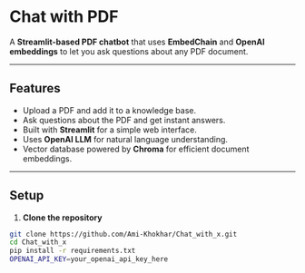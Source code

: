 # Chat with PDF

A **Streamlit-based PDF chatbot** that uses **EmbedChain** and **OpenAI embeddings** to let you ask questions about any PDF document.

---

## Features

- Upload a PDF and add it to a knowledge base.
- Ask questions about the PDF and get instant answers.
- Built with **Streamlit** for a simple web interface.
- Uses **OpenAI LLM** for natural language understanding.
- Vector database powered by **Chroma** for efficient document embeddings.

---

## Setup

1. **Clone the repository**
```bash
git clone https://github.com/Ami-Khokhar/Chat_with_x.git
cd Chat_with_x
pip install -r requirements.txt
OPENAI_API_KEY=your_openai_api_key_here
